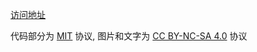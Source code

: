 [访问地址](https://blog.baoyl.top)

代码部分为 [MIT](/LICENSE) 协议,
图片和文字为 [CC BY-NC-SA 4.0](/CC-BY-NC-SA-4.0) 协议
